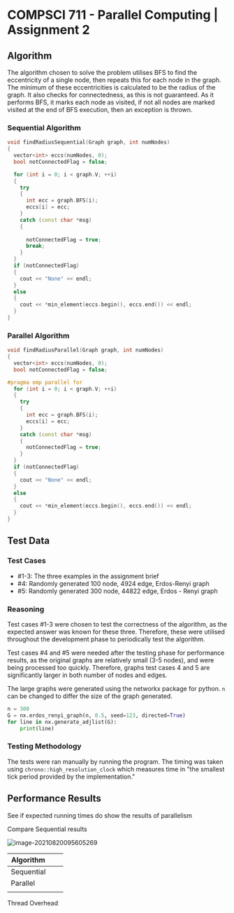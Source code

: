 # COMPSCI 711 - Parallel Computing | Assignment 2

## Algorithm

The algorithm chosen to solve the problem utilises BFS to find the eccentricity of a single node, then repeats this for each node in the graph. The minimum of these eccentricities is calculated to be the radius of the graph. It also checks for connectedness, as this is not guaranteed. As it performs BFS, it marks each node as visited, if not all nodes are marked visited at the end of BFS execution, then an exception is thrown. 

### Sequential Algorithm

```c++
void findRadiusSequential(Graph graph, int numNodes)
{
  vector<int> eccs(numNodes, 0);
  bool notConnectedFlag = false;

  for (int i = 0; i < graph.V; ++i)
  {
    try
    {
      int ecc = graph.BFS(i);
      eccs[i] = ecc;
    }
    catch (const char *msg)
    {
        
      notConnectedFlag = true;
      break;
    }
  }
  if (notConnectedFlag)
  {
    cout << "None" << endl;
  }
  else
  {
    cout << *min_element(eccs.begin(), eccs.end()) << endl;
  }
}
```



### Parallel Algorithm

```c++
void findRadiusParallel(Graph graph, int numNodes)
{
  vector<int> eccs(numNodes, 0);
  bool notConnectedFlag = false;

#pragma omp parallel for
  for (int i = 0; i < graph.V; ++i)
  {
    try
    {
      int ecc = graph.BFS(i);
      eccs[i] = ecc;
    }
    catch (const char *msg)
    {
      notConnectedFlag = true;
    }
  }
  if (notConnectedFlag)
  {
    cout << "None" << endl;
  }
  else
  {
    cout << *min_element(eccs.begin(), eccs.end()) << endl;
  }
}
```



## Test Data

### Test Cases

- #1-3: The three examples in the assignment brief
- #4: Randomly generated 100 node, 4924 edge, Erdos-Renyi graph
- #5: Randomly generated 300 node, 44822 edge, Erdos - Renyi graph

### Reasoning

Test cases #1-3 were chosen to test the correctness of the algorithm, as the expected answer was known for these three. Therefore, these were utilised throughout the development phase to periodically test the algorithm.

Test cases #4 and #5 were needed after the testing phase for performance results, as the original graphs are relatively small (3-5 nodes), and were being processed too quickly. Therefore, graphs test cases 4 and 5 are significantly larger in both number of nodes and edges.



The large graphs were generated using the networkx package for python. `n ` can be changed to differ the size of the graph generated.

```python
n = 300
G = nx.erdos_renyi_graph(n, 0.5, seed=123, directed=True)
for line in nx.generate_adjlist(G):
    print(line)
```

### Testing Methodology

The tests were ran manually by running the program. The timing was taken using `chrono::high_resolution_clock` which measures time in "the smallest tick period provided by the implementation." 

## Performance Results

See if expected running times do show the results of parallelism

Compare Sequential results

![image-20210820095605269](C:\Users\aiden\AppData\Roaming\Typora\typora-user-images\image-20210820095605269.png)

| Algorithm  |      |      |
| ---------- | ---- | ---- |
| Sequential |      |      |
| Parallel   |      |      |
|            |      |      |

Thread Overhead

